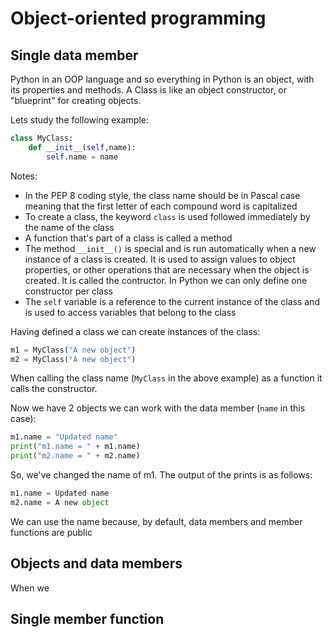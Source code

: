 # Object-oriented programming

## Single data member

Python in an OOP language and so everything in Python is an object, with its properties and methods. A Class is like an object constructor, or "blueprint" for creating objects.

Lets study the following example:

```python
class MyClass:
    def __init__(self,name):
        self.name = name
```

Notes:

* In the PEP 8 coding style, the class name should be in Pascal case meaning that the first letter of each compound word is capitalized
* To create a class, the keyword ```class``` is used followed immediately by the name of the class
* A function that's part of a class is called a method
* The method ```__init__()``` is special and is run automatically when a new instance of a class is created. It is used to assign values to object properties, or other operations that are necessary when the object is created. It is called the contructor. In Python we can only define one constructor per class
* The ```self``` variable is a reference to the current instance of the class and is used to access variables that belong to the class

Having defined a class we can create instances of the class:

```python
m1 = MyClass("A new object")
m2 = MyClass("A new object")
```

When calling the class name (```MyClass``` in the above example) as a function it calls the constructor. 

Now we have 2 objects we can work with the data member (```name``` in this case):

```python
m1.name = "Updated name"
print("m1.name = " + m1.name)
print("m2.name = " + m2.name)
```

So, we've changed the name of m1. The output of the prints is as follows:

```python
m1.name = Updated name
m2.name = A new object
```

We can use the name because, by default, data members and member functions are public

## Objects and data members

When we 

## Single member function